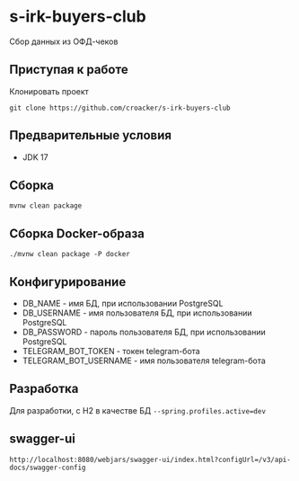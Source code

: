 # s-irk-buyers-club
Сбор данных из ОФД-чеков

## Приступая к работе
Клонировать проект
```
git clone https://github.com/croacker/s-irk-buyers-club
```

## Предварительные условия
* JDK 17

## Сборка
```
mvnw clean package
```

## Сборка Docker-образа
```
./mvnw clean package -P docker
```

## Конфигурирование
* DB_NAME - имя БД, при использовании PostgreSQL
* DB_USERNAME - имя пользователя БД, при использовании PostgreSQL
* DB_PASSWORD - пароль пользователя БД, при использовании PostgreSQL
* TELEGRAM_BOT_TOKEN - токен telegram-бота
* TELEGRAM_BOT_USERNAME - имя пользователя telegram-бота

## Разработка
Для разработки, с H2 в качестве БД 
```--spring.profiles.active=dev``` 

## swagger-ui
```http://localhost:8080/webjars/swagger-ui/index.html?configUrl=/v3/api-docs/swagger-config```